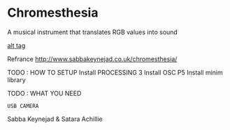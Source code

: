 # Chromesthesia
A musical instrument that translates RGB values into sound

[alt tag](https://pbs.twimg.com/media/CPhwYBlXAAA1Nro.jpg)


Refrance http://www.sabbakeynejad.co.uk/chromesthesia/


TODO : HOW TO SETUP
	Install PROCESSING 3
	Install OSC P5
	Install minim library


TODO : WHAT YOU NEED
	
	USB CAMERA


Sabba Keynejad & Satara Achillie 